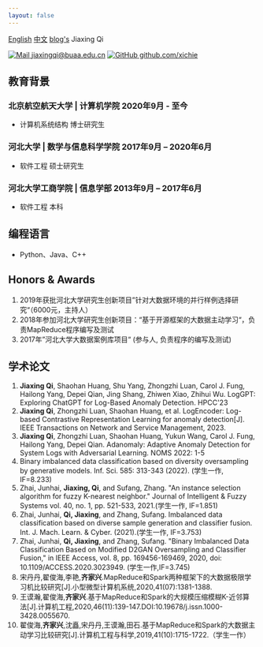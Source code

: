 ```yaml
---
layout: false
---
```

<meta http-equiv="Content-Type" content="text/html;charset=utf-8"/>
<span> <a href="/cv/en" target="_self">English</a> </span> <span> <a href="/cv/" target="_self">中文</a> </span> <span> <a href="/" target="_self">blog's</a> </span>
<span class="name">Jiaxing Qi</span>

<span class="info">

[![Mail](https://simpleicons.org/icons/minutemailer.svg) jiaxingqi@buaa.edu.cn](jiaxingqi@buaa.edu.cn)
[![GitHub](https://simpleicons.org/icons/github.svg) github.com/xichie](https://github.com/xichie)

</span>

## 教育背景

### 北京航空航天大学 |  计算机学院  <time> 2020年9月 - 至今 </time>

- 计算机系统结构 博士研究生

### 河北大学 | 数学与信息科学学院 <time> 2017年9月 – 2020年6月 </time>

- 软件工程 硕士研究生

### 河北大学工商学院 | 信息学部 <time> 2013年9月 – 2017年6月  </time>
- 软件工程 本科

## 编程语言
- Python、Java、C++
## Honors & Awards
<!-- May 2021, Jul 2022 -->
<!-- ### Dan Evans Term Scholarships | <location> Department of Chemical Engineering, University of Washington </location> <time> 2021 & 2022 </time> -->
<!-- ## Publications -->
1. 2019年获批河北大学研究生创新项目”针对大数据环境的并行样例选择研究“（6000元，主持人）
2. 2018年参加河北大学研究生创新项目：“基于开源框架的大数据主动学习“，负责MapReduce程序编写及测试
3. 2017年”河北大学大数据案例库项目“ (参与人, 负责程序的编写及测试) 

## 学术论文
1. **Jiaxing Qi**, Shaohan Huang, Shu Yang, Zhongzhi Luan, Carol J. Fung, Hailong Yang, Depei Qian, Jing Shang, Zhiwen Xiao, Zhihui Wu. LogGPT: Exploring ChatGPT for Log-Based Anomaly Detection. HPCC'23
2. **Jiaxing Qi**, Zhongzhi Luan, Shaohan Huang, et al. LogEncoder: Log-based Contrastive Representation Learning for anomaly detection[J]. IEEE Transactions on Network and Service Management, 2023.
3. **Jiaxing Qi**, Zhongzhi Luan, Shaohan Huang, Yukun Wang, Carol J. Fung, Hailong Yang, Depei Qian. Adanomaly: Adaptive Anomaly Detection for System Logs with Adversarial Learning. NOMS 2022: 1-5
4. Binary imbalanced data classification based on diversity oversampling by generative models. Inf. Sci. 585: 313-343 (2022). (学生一作, IF=8.233)
5. Zhai, Junhai, **Jiaxing, Qi**, and Sufang, Zhang. "An instance selection algorithm for fuzzy K-nearest neighbor." Journal of Intelligent & Fuzzy Systems vol. 40, no. 1, pp. 521-533, 2021.(学生一作, IF=1.851)
6. Zhai, Junhai, **Qi, Jiaxing**, and Zhang, Sufang. Imbalanced data classification based on diverse sample generation and classifier fusion. Int. J. Mach. Learn. & Cyber. (2021).(学生一作, IF=3.753)
7. Zhai, Junhai, **Qi, Jiaxing**, and Zhang, Sufang. "Binary Imbalanced Data Classification Based on Modified D2GAN Oversampling and Classifier Fusion," in IEEE Access, vol. 8, pp. 169456-169469, 2020, doi: 10.1109/ACCESS.2020.3023949. (学生一作,IF=3.745)
8. 宋丹丹,翟俊海,李艳,**齐家兴**.MapReduce和Spark两种框架下的大数据极限学习机比较研究[J].小型微型计算机系统,2020,41(07):1381-1388.
9. 王谟瀚,翟俊海,**齐家兴**.基于MapReduce和Spark的大规模压缩模糊K-近邻算法[J].计算机工程,2020,46(11):139-147.DOI:10.19678/j.issn.1000-3428.0055670.
10. 翟俊海,**齐家兴**,沈矗,宋丹丹,王谟瀚,田石.基于MapReduce和Spark的大数据主动学习比较研究[J].计算机工程与科学,2019,41(10):1715-1722.（学生一作）


<!-- ### Oral Presentations-->

<!-- Add at top in reverse chronological order. -->

<!-- ### Poster Presentations -->

<!-- Add at top in reverse chronological order. -->

<!-- ## Teaching Experience

### Calculus Teaching Assistant <time> Sep 2018 – May 2019 </time>

<location> Kinglee High School </location>

- Gave AP Calculus AB lectures 4 hours weekly to 5 students in alignment with CollegeBoard curriculum
- Clarified complex concepts and common confusions about calculus with classroom activities
- Worked with supervisor to design and grade concept checks, homework, and quizzes with tight deadlines

## Service -->

<link rel="stylesheet" type="text/css" href="resume.css">
<script src="resume.js"></script>

<!-- Detail checks: 1. No period for each bullet; 2. Past tense for previous work; 3. Present tense for current work; 4. Spell check passed; 5. Grammarly check passed; 6. Sync with Linkedin; 7. Check paper format -->